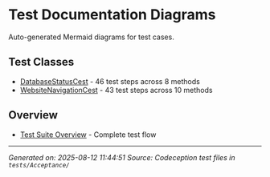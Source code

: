 # Test Documentation Diagrams

Auto-generated Mermaid diagrams for test cases.

## Test Classes

- [DatabaseStatusCest](databasestatuscest.md) - 46 test steps across 8 methods
- [WebsiteNavigationCest](websitenavigationcest.md) - 43 test steps across 10 methods

## Overview

- [Test Suite Overview](overview.md) - Complete test flow

---

*Generated on: 2025-08-12 11:44:51*
*Source: Codeception test files in `tests/Acceptance/`*
